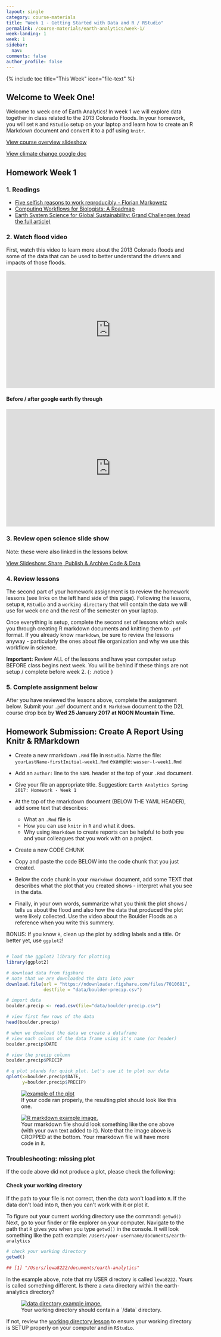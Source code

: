 ```yaml
---
layout: single
category: course-materials
title: "Week 1 - Getting Started with Data and R / RStudio"
permalink: /course-materials/earth-analytics/week-1/
week-landing: 1
week: 1
sidebar:
  nav:
comments: false
author_profile: false
---
```

{% include toc title="This Week" icon="file-text" %}


<div class="notice--info" markdown="1">

## <i class="fa fa-ship" aria-hidden="true"></i> Welcome to Week One!

Welcome to week one of Earth Analytics! In week 1 we will explore data together
in class related to the 2013 Colorado Floods. In your homework, you will set
`R` and `RStudio` setup on your laptop and learn how to create an R Markdown
document and convert it to a pdf using `knitr`.

<a class="btn btn-info btn--x-large" href="{{ site.url }}/slide-shows/4-earth-analytics-spring-2017-intro/" target= "_blank"> <i class="fa fa-youtube-play" aria-hidden="true"></i> View course overview slideshow
</a>

<a class="btn btn-info btn--large" href="https://docs.google.com/document/d/1EY9vxr3bAi81xfuIcNvjMRQqbSkXc9qoau0Pn3cahLQ/edit" target= "_blank"> View climate change google doc
</a>

</div>

## <i class="fa fa-pencil"></i> Homework Week 1

### 1. Readings

* <a href="https://genomebiology.biomedcentral.com/articles/10.1186/s13059-015-0850-7" target="_blank">Five selfish reasons to work reproducibly - Florian Markowetz</a>
* <a href="http://journals.plos.org/plosbiology/article?id=10.1371/journal.pbio.1002303" target="_blank"> Computing Workflows for Biologists: A Roadmap</a>
* <a href="http://science.sciencemag.org/content/330/6006/916" target="_blank">Earth System Science for Global Sustainability: Grand Challenges (read the full article)</a>


### 2. Watch flood video
First, watch this video to learn more about the 2013 Colorado floods and some
of the data that can be used to better understand the drivers and impacts of those
floods.

<iframe width="560" height="315" src="https://www.youtube.com/embed/IHIckvWhwoo" frameborder="0" allowfullscreen></iframe>

#### Before / after google earth fly through

<iframe width="560" height="315" src="https://www.youtube.com/embed/bUcWERTM-OA?rel=0&loop=1" frameborder="0" allowfullscreen></iframe>

### 3. Review open science slide show
Note: these were also linked in the lessons below.

<a class="btn btn-info" href="{{ site.url }}/slide-shows/share-publish-archive/" target= "_blank"> <i class="fa fa-youtube-play" aria-hidden="true"></i>
View Slideshow: Share, Publish & Archive Code & Data</a>

### 4. Review lessons
The second part of your homework assignment is to review the homework lessons (see links
on the left hand side of this page).
Following the lessons, setup `R`, `RStudio` and a
`working directory` that will contain the data we will use for week one and the
rest of the semester on your laptop.

Once everything is setup, complete the second set of lessons which walk you
through creating R markdown documents and knitting them to `.pdf` format. If you
already know `rmarkdown`, be sure to review the lessons anyway - particularly
the ones about file organization and why we use this workflow in science.

<i class="fa fa-star" aria-hidden="true"></i> **Important:** Review
ALL of the lessons and have your computer setup BEFORE class begins next week.
You will be behind if these things are not setup / complete before week 2.
{: .notice }

### 5. Complete assignment below

After you have reviewed the lessons above, complete the assignment below.
Submit your `.pdf` document and `R Markdown` document to the D2L course drop box
by **Wed 25 January 2017 at NOON Mountain Time.**

<!-- start homework activity -->


<div class="notice--warning" markdown="1">

## <i class="fa fa-pencil-square-o" aria-hidden="true"></i> Homework Submission: Create A Report Using Knitr & RMarkdown

* Create a new rmarkdown `.Rmd` file in `Rstudio`. Name the file:
`yourLastName-firstInitial-week1.Rmd` example: `wasser-l-week1.Rmd`

* Add an `author:` line to the `YAML` header at the top of your `.Rmd` document.
* Give your file an appropriate title. Suggestion: `Earth Analytics Spring 2017: Homework - Week 1`
* At the top of the rmarkdown document (BELOW THE YAML HEADER), add some text
that describes:

   * What an `.Rmd` file is
   * How you can use `knitr` in `R` and what it does.
   * Why using `Rmarkdown` to create reports can be helpful to both you and your colleagues that you work with on a project.

* Create a new CODE CHUNK
* Copy and paste the code BELOW into the code chunk that you just created.
* Below the code chunk in your `rmarkdown` document, add some TEXT that describes what the plot that you created
shows - interpret what you see in the data.
* Finally, in your own words, summarize what you think the plot shows / tells us about
the flood and also how the data that produced the plot were likely collected. Use the video
about the Boulder Floods as a reference when you write this summery.

BONUS: If you know `R`, clean up the plot by adding labels and a title. Or better
yet, use `ggplot2`!

</div>


```r

# load the ggplot2 library for plotting
library(ggplot2)

# download data from figshare
# note that we are downloaded the data into your
download.file(url = "https://ndownloader.figshare.com/files/7010681",
              destfile = "data/boulder-precip.csv")

# import data
boulder.precip <- read.csv(file="data/boulder-precip.csv")

# view first few rows of the data
head(boulder.precip)

# when we download the data we create a dataframe
# view each column of the data frame using it's name (or header)
boulder.precip$DATE

# view the precip column
boulder.precip$PRECIP

# q plot stands for quick plot. Let's use it to plot our data
qplot(x=boulder.precip$DATE,
      y=boulder.precip$PRECIP)

```

<figure class="half">
<a href="/images/rfigs/course-materials/earth-analytics/week-1/intro-knitr-rmd/2016-12-06-Rmd05-knitr/render-plot-1.png">
<img src="/images/rfigs/course-materials/earth-analytics/week-1/intro-knitr-rmd/2016-12-06-Rmd05-knitr/render-plot-1.png" alt="example of the plot">
</a>
<figcaption>
If your code ran properly, the resulting plot should look like this one.
</figcaption>
</figure>


<figure>
<a href="/images/course-materials/earth-analytics/week-1/setup-r-rstudio/r-markdown-wk-1.png">
<img src="/images/course-materials/earth-analytics/week-1/setup-r-rstudio/r-markdown-wk-1.png" alt="R markdown example image.">
</a>
<figcaption>
Your rmarkdown file should look something like the one above (with your own text
added to it). Note that the image above is CROPPED at the bottom. Your rmarkdown
file will have more code in it.
</figcaption>
</figure>

### Troubleshooting: missing plot

If the code above did not produce a plot, please check the following:

#### Check your working directory

If the path to your file is not correct, then the data won't load into `R`.
If the data don't load into `R`, then you can't work with it or plot it.

To figure out your current working directory use the command: `getwd()`
Next, go to your finder or file explorer on your computer. Navigate to the path
that `R` gives you when you type `getwd()` in the console. It will look something
like the path example: `/Users/your-username/documents/earth-analytics`

```r
# check your working directory
getwd()

## [1] "/Users/lewa8222/documents/earth-analytics"
```

In the example above, note that my USER directory is called `lewa8222`. Yours
is called something different. Is there a `data` directory within the earth-analytics
directory?

<figure>
<a href="/images/course-materials/earth-analytics/week-1/setup-r-rstudio/data-dir-wk-1.png">
<img src="/images/course-materials/earth-analytics/week-1/setup-r-rstudio/data-dir-wk-1.png" alt="data directory example image.">
</a>
<figcaption>
Your working directory should contain a `/data` directory.
</figcaption>
</figure>

If not, review the [working directory lesson](/course-materials/earth-analytics/week-1/setup-working-directory/)
to ensure your working directory is SETUP properly on your computer and in `RStudio`.


<!-- end homework activity -->
